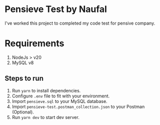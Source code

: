 # Pensieve Test by Naufal
I've worked this project to completed my code test for pensive company.

# Requirements
1. NodeJs > v20
2. MySQL v8

## Steps to run
1. Run `yarn` to install dependencies.
2. Configure `.env` file to fit with your environment.
3. Import `pensieve.sql` to your MySQL database.
4. Import `pensieve-test.postman_collection.json` to your Postman (Optional).
5. Run `yarn dev` to start dev server.